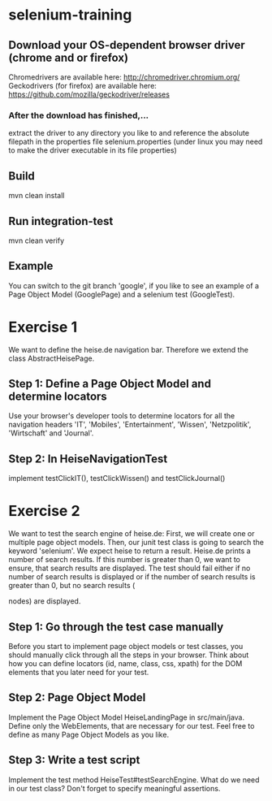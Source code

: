 # selenium-training
## Download your OS-dependent browser driver (chrome and or firefox)
Chromedrivers are available here: http://chromedriver.chromium.org/
Geckodrivers (for firefox) are available here: https://github.com/mozilla/geckodriver/releases

### After the download has finished,...
extract the driver to any directory you like to and reference the absolute filepath in the properties file selenium.properties (under linux you may need to make the driver executable in its file properties)


## Build
mvn clean install

## Run integration-test
mvn clean verify

## Example
You can switch to the git branch 'google', if you like to see an example of a Page Object Model (GooglePage) and a selenium test (GoogleTest).

# Exercise 1
We want to define the heise.de navigation bar. Therefore we extend the class AbstractHeisePage.

## Step 1: Define a Page Object Model and determine locators
Use your browser's developer tools to determine locators for all the navigation headers 'IT', 'Mobiles', 'Entertainment', 'Wissen', 'Netzpolitik', 'Wirtschaft' and 'Journal'.

## Step 2: In HeiseNavigationTest
implement testClickIT(), testClickWissen() and testClickJournal()


# Exercise 2
We want to test the search engine of heise.de:
First, we will create one or multiple page object models. Then, our junit test class is going to search the keyword 'selenium'. We expect heise to return a result. Heise.de prints a number of search results. If this number is greater than 0, we want to ensure, that search results are displayed. The test should fail either if no number of search results is displayed or if the number of search results is greater than 0, but no search results (<article> nodes) are displayed.

## Step 1: Go through the test case manually
Before you start to implement page object models or test classes, you should manually click through all the steps in your browser. Think about how you can define locators (id, name, class, css, xpath) for the DOM elements that you later need for your test.

## Step 2: Page Object Model
Implement the Page Object Model HeiseLandingPage in src/main/java. Define only the WebElements, that are necessary for our test. Feel free to define as many Page Object Models as you like.

## Step 3: Write a test script
Implement the test method HeiseTest#testSearchEngine. What do we need in our test class? Don't forget to specify meaningful assertions.
